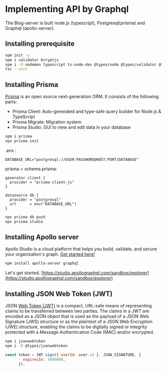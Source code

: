 # Implementing API by Graphql

The Blog-server is built node.js (typescript), Postgresql(prisma) and Graphql (apollo-server).

## Installing prerequisite

```sh
npm init -y
npm i validator bcryptjs
npm i -D nodemon typescript ts-node-dev @types/node @types/validator @types/bcryptjs
tsc --init
```

## Installing Prisma

[Prisma](https://www.prisma.io/docs/getting-started) is an open source next-generation ORM. It consists of the following parts:

- Prisma Client: Auto-generated and type-safe query builder for Node.js & TypeScript
- Prisma Migrate: Migration system
- Prisma Studio: GUI to view and edit data in your database

```sh
npm i prisma
npx prisma init
```

.env :

```
DATABASE_URL="postgresql://USER:PASSWORD@HOST:PORT/DATABASE"
```

prisma > schema.prisma:

```
generator client {
  provider = "prisma-client-js"
}

datasource db {
  provider = "postgresql"
  url      = env("DATABASE_URL")
}
```

```sh
npx prisma db push
npx prisma studio
```

## Installing Apollo server

Apollo Studio is a cloud platform that helps you build, validate, and secure your organization's graph. [Get started here!](https://www.apollographql.com/docs/studio/getting-started/)

```sh
npm install apollo-server graphql
```

Let's get started. [https://studio.apollographql.com/sandbox/explorer](https://studio.apollographql.com/sandbox/explorer)

## Installing JSON Web Token (JWT)

JSON [Web Token (JWT)](https://www.rfc-editor.org/rfc/rfc7519) is a compact, URL-safe means of representing claims to be transferred between two parties. The claims in a JWT are encoded as a JSON object that is used as the payload of a JSON Web Signature (JWS) structure or as the plaintext of a JSON Web Encryption (JWE) structure, enabling the claims to be digitally signed or integrity protected with a Message Authentication Code (MAC) and/or encrypted.

```sh
npm i jsonwebtoken
npm i -D @types/jsonwebtoken
```

```javascript
const token = JWT.sign({ userId: user.id }, JSON_SIGNATURE, {
        expiresIn: 3600000,
      }),
```
